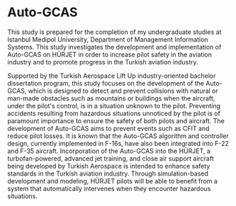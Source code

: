 # Auto-GCAS

This study is prepared for the completion of my undergraduate studies at Istanbul Medipol University, Department of Management Information Systems. This study investigates the development and implementation of Auto-GCAS on HÜRJET in order to increase pilot safety in the aviation industry and to promote progress in the Turkish aviation industry.

Supported by the Turkish Aerospace Lift Up industry-oriented bachelor dissertation program, this study focuses on the development of the Auto-GCAS, which is designed to detect and prevent collisions with natural or man-made obstacles such as mountains or buildings when the aircraft, under the pilot's control, is in a situation unknown to the pilot. Preventing accidents resulting from hazardous situations unnoticed by the pilot is of paramount importance to ensure the safety of both pilots and aircraft. The development of Auto-GCAS aims to prevent events such as CFIT and reduce pilot losses. It is known that the Auto-GCAS algorithm and controller design, currently implemented in F-16s, have also been integrated into F-22 and F-35 aircraft. Incorporation of the Auto-GCAS into the HÜRJET, a turbofan-powered, advanced jet training, and close air support aircraft being developed by Turkish Aerospace is intended to enhance safety standards in the Turkish aviation industry. Through simulation-based development and modeling, HÜRJET pilots will be able to benefit from a system that automatically intervenes when they encounter hazardous situations.
